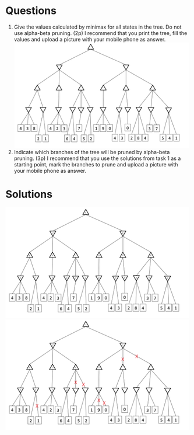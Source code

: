 # Questions
1. Give the values calculated by minimax for all states in the tree. Do not use alpha-beta pruning. (2p) I recommend that you print the tree, fill the values and upload a picture with your mobile phone as answer.
![img.png](img.png)
2. Indicate which branches of the tree will be pruned by alpha-beta pruning. (3p) I recommend that you use the solutions from task 1 as a starting point, mark the branches to prune and upload a picture with your mobile phone as answer.

# Solutions
![Task 1.png](week6/Task1.png)
![Task 2.png](week6/Task2.png)